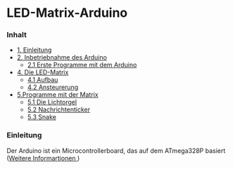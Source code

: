 <h1> LED-Matrix-Arduino </h1>

<h3> Inhalt </h3>
<ul style="list-stlye-type:none">
<li><a href="#1">1. Einleitung</a></li>
<li><a href="#2">2. Inbetriebnahme des Arduino</a>
<ul>
<li><a href="#3">2.1 Erste Programme mit dem Arduino</a></li>
</ul>
</li>
<li><a href="#4">4. Die LED-Matrix</a>
<ul> 
<li><a href="#41">4.1 Aufbau </a></li>
<li><a href="42">4.2 Ansteurerung </a></li>
</ul> 
</li>
<li><a href="#5">5.Programme mit der Matrix</a>
<ul>
<li><a href="#51">5.1 Die Lichtorgel </a></li>
<li><a href="#52">5.2 Nachrichtenticker</a></li>
<li><a href="#53">5.3 Snake </a></li>
</ul>
</li>
</ul>

<h3 id="1">Einleitung </h3>
<p>
Der Arduino ist ein Microcontrollerboard, das auf dem ATmega328P basiert (<a href ="http://www.atmel.com/images/Atmel-8271-8-bit-AVR-Microcontroller-ATmega48A-48PA-88A-88PA-168A-168PA-328-328P_datasheet_Complete.pdf">Weitere Informartionen </a>)
